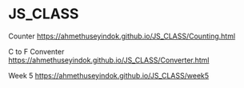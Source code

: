 # JS_CLASS

Counter https://ahmethuseyindok.github.io/JS_CLASS/Counting.html

C to F Conventer https://ahmethuseyindok.github.io/JS_CLASS/Converter.html

Week 5 https://ahmethuseyindok.github.io/JS_CLASS/week5
